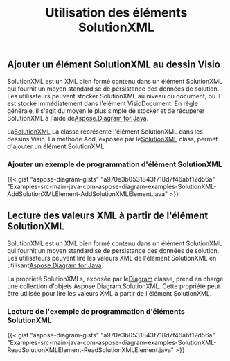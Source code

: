 ﻿---
title: Utilisation des éléments SolutionXML
type: docs
weight: 140
url: /fr/java/working-with-solutionxml-elements/
---
## **Ajouter un élément SolutionXML au dessin Visio**
 SolutionXML est un XML bien formé contenu dans un élément SolutionXML qui fournit un moyen standardisé de persistance des données de solution. Les utilisateurs peuvent stocker SolutionXML au niveau du document, où il est stocké immédiatement dans l'élément VisioDocument. En règle générale, il s'agit du moyen le plus simple de stocker et de récupérer SolutionXML à l'aide de[Aspose.Diagram for Java](https://products.aspose.com/diagram/java/).

 La[SolutionXML](https://reference.aspose.com/diagram/java/com.aspose.diagram/SolutionXML) La classe représente l'élément SolutionXML dans les dessins Visio. La méthode Add, exposée par le[SolutionXML](http://www.aspose.com/api/java/diagram/com.aspose.diagram/classes/SolutionXML) class, permet d'ajouter un élément SolutionXML.
### **Ajouter un exemple de programmation d'élément SolutionXML**
{{< gist "aspose-diagram-gists" "a970e3b0531843f718d7f46abf12d56a" "Examples-src-main-java-com-aspose-diagram-examples-SolutionXML-AddSolutionXMLElement-AddSolutionXMLElement.java" >}}
## **Lecture des valeurs XML à partir de l'élément SolutionXML**
SolutionXML est un XML bien formé contenu dans un élément SolutionXML qui fournit un moyen standardisé de persistance des données de solution. Les utilisateurs peuvent lire les valeurs XML de l'élément SolutionXML en utilisant[Aspose.Diagram for Java](https://products.aspose.com/diagram/java/).

 La propriété SolutionXMLs, exposée par le[Diagram](https://reference.aspose.com/diagram/java/com.aspose.diagram/Diagram) classe, prend en charge une collection d'objets Aspose.Diagram.SolutionXML. Cette propriété peut être utilisée pour lire les valeurs XML à partir de l'élément SolutionXML.
### **Lecture de l'exemple de programmation d'éléments SolutionXML**
{{< gist "aspose-diagram-gists" "a970e3b0531843f718d7f46abf12d56a" "Examples-src-main-java-com-aspose-diagram-examples-SolutionXML-ReadSolutionXMLElement-ReadSolutionXMLElement.java" >}}
